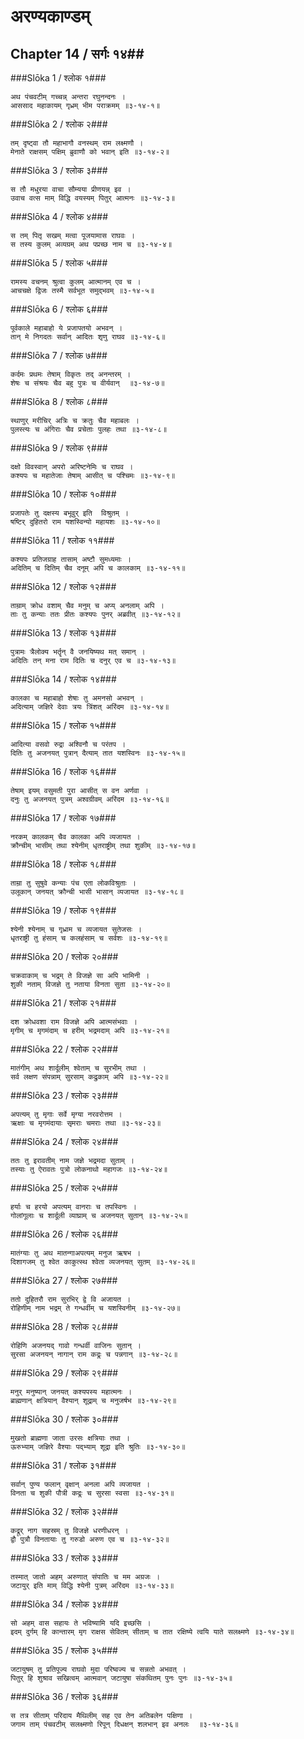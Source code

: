 अरण्यकाण्डम्
===============================


## Chapter 14  / सर्गः १४##


###Slōka 1 / श्लोक १###


    अथ पंचवटीम् गच्चन्न् अन्तरा रघुनन्दनः ।
    आससाद महाकायम् गृध्रम् भीम पराक्रमम् ॥३-१४-१॥


###Slōka 2 / श्लोक २###


    तम् दृष्ट्वा तौ महाभागौ वनस्थम् राम लक्ष्मणौ ।
    मेनाते राक्षसम् पक्षिम् ब्रुवाणौ को भवान् इति ॥३-१४-२॥


###Slōka 3 / श्लोक ३###


    स तौ मधुरया वाचा सौम्यया प्रीणयन्न् इव ।
    उवाच वत्स माम् विद्धि वयस्यम् पितुर् आत्मनः ॥३-१४-३॥


###Slōka 4 / श्लोक ४###


    स तम् पितृ सखम् मत्वा पूजयामास राघवः ।
    स तस्य कुलम् अव्यग्रम् अथ पप्रच्छ नाम च ॥३-१४-४॥


###Slōka 5 / श्लोक ५###


    रामस्य वचनम् श्रुत्वा कुलम् आत्मानम् एव च ।
    आचचक्षे द्विजः तस्मै सर्वभूत समुद्भवम् ॥३-१४-५॥


###Slōka 6 / श्लोक ६###


    पूर्वकाले महाबाहो ये प्रजापतयो अभवन् ।
    तान् मे निगदतः सर्वान् आदितः शृणु राघव ॥३-१४-६॥


###Slōka 7 / श्लोक ७###


    कर्दमः प्रथमः तेषाम् विकृतः तद् अनन्तरम् ।
    शेषः च संश्रयः चैव बहु पुत्रः च वीर्यवान्  ॥३-१४-७॥


###Slōka 8 / श्लोक ८###


    स्थाणुर् मरीचिर् अत्रिः च क्रतुः चैव महाबलः ।
    पुलस्त्यः च अंगिराः चैव प्रचेताः पुलहः तथा ॥३-१४-८॥


###Slōka 9 / श्लोक ९###


    दक्षो विवस्वान् अपरो अरिष्टनेमिः च राघव ।
    कश्यपः च महातेजाः तेषाम् आसीत् च पश्चिमः ॥३-१४-९॥


###Slōka 10 / श्लोक १०###


    प्रजापतेः तु दक्षस्य बभूवुर् इति  विश्रुतम् ।
    षष्टिर् दुहितरो राम यशस्विन्यो महायशः ॥३-१४-१०॥


###Slōka 11 / श्लोक ११###


    कश्यपः प्रतिजग्राह तासाम् अष्टौ सुमध्यमाः ।
    अदितिम् च दितिम् चैव दनूम् अपि च कालकाम् ॥३-१४-११॥


###Slōka 12 / श्लोक १२###


    ताम्राम् क्रोध वशाम् चैव मनुम् च अप्य् अनलाम् अपि ।
    ताः तु कन्याः ततः प्रीतः कश्यपः पुनर् अब्रवीत् ॥३-१४-१२॥


###Slōka 13 / श्लोक १३###


    पुत्रामः त्रैलोक्य भर्तॄन् वै जनयिष्यथ मत् समान् ।
    अदितिः तन् मना राम दितिः च दनुर् एव च ॥३-१४-१३॥


###Slōka 14 / श्लोक १४###


    कालका च महाबाहो शेषाः तु अमनसो अभवन् ।
    अदित्याम् जज्ञिरे देवाः त्रयः त्रिंशत् अरिंदम ॥३-१४-१४॥


###Slōka 15 / श्लोक १५###


    आदित्या वसवो रुद्रा अश्विनौ च परंतप ।
    दितिः तु अजनयत् पुत्रान् दैत्याम् तात यशस्विनः ॥३-१४-१५॥


###Slōka 16 / श्लोक १६###


    तेषाम् इयम् वसुमती पुरा आसीत् स वन अर्णवा ।
    दनुः तु अजनयत् पुत्रम् अश्वग्रीवम् अरिंदम ॥३-१४-१६॥


###Slōka 17 / श्लोक १७###


    नरकम् कालकम् चैव कालका अपि व्यजायत ।
    क्रौन्चीम् भासीम् तथा श्येनीम् धृतराष्ट्रीम् तथा शुकीम् ॥३-१४-१७॥


###Slōka 18 / श्लोक १८###


    ताम्रा तु सुषुवे कन्याः पंच एता लोकविश्रुताः ।
    उलूकान् जनयत् क्रौन्ची भासी भासान् व्यजायत ॥३-१४-१८॥


###Slōka 19 / श्लोक १९###


    श्येनी श्येनाम् च गृध्राम च व्यजायत सुतेजसः ।
    धृतराष्ट्री तु हंसाम् च कलहंसाम् च सर्वशः ॥३-१४-१९॥


###Slōka 20 / श्लोक २०###


    चक्रवाकाम् च भद्रम् ते विजज्ञे सा अपि भामिनी ।
    शुकी नताम् विजज्ञे तु नताया विनता सुता ॥३-१४-२०॥


###Slōka 21 / श्लोक २१###


    दश क्रोधवशा राम विजज्ञे अपि आत्मसंभवाः ।
    मृगीम् च मृगमंदाम् च हरीम् भद्रमदाम् अपि ॥३-१४-२१॥


###Slōka 22 / श्लोक २२###


    मातंगीम् अथ शार्दूलीम् श्वेताम् च सुरभीम् तथा ।
    सर्व लक्षण संपन्नाम् सुरसाम् कद्रुकाम् अपि ॥३-१४-२२॥


###Slōka 23 / श्लोक २३###


    अपत्यम् तु मृगाः सर्वे मृग्या नरवरोत्तम ।
    ऋक्षाः च मृगमंदायाः सृमराः चमराः तथा ॥३-१४-२३॥


###Slōka 24 / श्लोक २४###


    ततः तु इरावतीम् नाम जज्ञे भद्रमदा सुताम् ।
    तस्याः तु ऐरावतः पुत्रो लोकनाथो महागजः ॥३-१४-२४॥


###Slōka 25 / श्लोक २५###


    हर्याः च हरयो अपत्यम् वानराः च तपस्विनः ।
    गोलांगूलाः च शार्दूली व्याघ्राम् च अजनयत् सुतान् ॥३-१४-२५॥


###Slōka 26 / श्लोक २६###


    मातंग्याः तु अथ मातन्गाअपत्यम् मनुज ऋषभ ।
    दिशागजम् तु श्वेत काकुत्स्थ श्वेता व्यजनयत् सुतम् ॥३-१४-२६॥


###Slōka 27 / श्लोक २७###


    ततो दुहितरौ राम सुरभिर् द्वे वि अजायत ।
    रोहिणीम् नाम भद्रम् ते गन्धर्वीम् च यशस्विनीम् ॥३-१४-२७॥


###Slōka 28 / श्लोक २८###


    रोहिणि अजनयद् गावो गन्धर्वी वाजिनः सुतान् ।
    सुरसा अजनयन् नागान् राम कद्रूः च पन्नगान् ॥३-१४-२८॥


###Slōka 29 / श्लोक २९###


    मनुर् मनुष्यान् जनयत् कश्यपस्य महात्मनः ।
    ब्राह्मणान् क्षत्रियान् वैश्यान् शूद्राम् च मनुजर्षभ ॥३-१४-२९॥


###Slōka 30 / श्लोक ३०###


    मुखतो ब्राह्मणा जाता उरसः क्षत्रियाः तथा ।
    ऊरुभ्याम् जज्ञिरे वैश्याः पद्भ्याम् शूद्रा इति श्रुतिः ॥३-१४-३०॥


###Slōka 31 / श्लोक ३१###


    सर्वान् पुण्य फलान् वृक्षान् अनला अपि व्यजायत ।
    विनता च शुकी पौत्री कद्रूः च सुरसा स्वसा ॥३-१४-३१॥


###Slōka 32 / श्लोक ३२###


    कद्रूर् नाग सहस्रम् तु विजज्ञे धरणीधरन् ।
    द्वौ पुत्रौ विनतायाः तु गरुडो अरुण एव च ॥३-१४-३२॥


###Slōka 33 / श्लोक ३३###


    तस्मात् जातो अहम् अरुणात् संपातिः च मम अग्रजः ।
    जटायुर् इति माम् विद्धि श्येनी पुत्रम् अरिंदम ॥३-१४-३३॥


###Slōka 34 / श्लोक ३४###


    सो अहम् वास सहायः ते भविष्यामि यदि इच्छसि ।
    इदम् दुर्गम् हि कान्तारम् मृग राक्षस सेवितम् सीताम् च तात रक्षिष्ये त्वयि याते सलक्ष्मणे ॥३-१४-३४॥


###Slōka 35 / श्लोक ३५###


    जटायुषम् तु प्रतिपूज्य राघवो मुदा परिष्वज्य च सन्नतो अभवत् ।
    पितुर् हि शुश्राव सखित्वम् आत्मवान् जटायुषा संकथितम् पुनः पुनः ॥३-१४-३५॥


###Slōka 36 / श्लोक ३६###


    स तत्र सीताम् परिदाय मैथिलीम् सह एव तेन अतिबलेन पक्षिणा ।
    जगाम ताम् पंचवटीम् सलक्ष्मणो रिपून् दिधक्षन् शलभान् इव अनलः  ॥३-१४-३६॥



